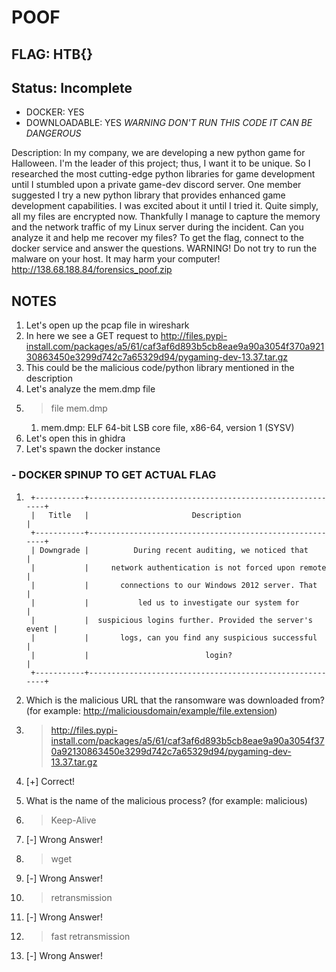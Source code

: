 # POOF

## FLAG: HTB{}

## Status: Incomplete

+ DOCKER: YES
+ DOWNLOADABLE: YES *WARNING DON'T RUN THIS CODE IT CAN BE DANGEROUS*

Description: In my company, we are developing a new python game for Halloween. I'm the leader of this project; thus, I want it to be unique. So I researched the most cutting-edge python libraries for game development until I stumbled upon a private game-dev discord server. One member suggested I try a new python library that provides enhanced game development capabilities. I was excited about it until I tried it. Quite simply, all my files are encrypted now. Thankfully I manage to capture the memory and the network traffic of my Linux server during the incident. Can you analyze it and help me recover my files? To get the flag, connect to the docker service and answer the questions.
WARNING! Do not try to run the malware on your host. It may harm your computer! <http://138.68.188.84/forensics_poof.zip>

## NOTES

1. Let's open up the pcap file in wireshark
2. In here we see a GET request to <http://files.pypi-install.com/packages/a5/61/caf3af6d893b5cb8eae9a90a3054f370a92130863450e3299d742c7a65329d94/pygaming-dev-13.37.tar.gz>
3. This could be the malicious code/python library mentioned in the description
4. Let's analyze the mem.dmp file
5. > file mem.dmp
   1. mem.dmp: ELF 64-bit LSB core file, x86-64, version 1 (SYSV)
6. Let's open this in ghidra
7. Let's spawn the docker instance

### - DOCKER SPINUP TO GET ACTUAL FLAG

1. ```text
    +-----------+---------------------------------------------------------+
    |   Title   |                       Description                       |
    +-----------+---------------------------------------------------------+
    | Downgrade |          During recent auditing, we noticed that        |
    |           |     network authentication is not forced upon remote    |
    |           |       connections to our Windows 2012 server. That      |
    |           |           led us to investigate our system for          |
    |           |  suspicious logins further. Provided the server's event |
    |           |       logs, can you find any suspicious successful      |
    |           |                          login?                         |
    +-----------+---------------------------------------------------------+

    ```

2. Which is the malicious URL that the ransomware was downloaded from? (for example: <http://maliciousdomain/example/file.extension>)
3. > <http://files.pypi-install.com/packages/a5/61/caf3af6d893b5cb8eae9a90a3054f370a92130863450e3299d742c7a65329d94/pygaming-dev-13.37.tar.gz>
4. [+] Correct!
5. What is the name of the malicious process? (for example: malicious)
6. > Keep-Alive
7. [-] Wrong Answer!
8. > wget
9. [-] Wrong Answer!
10. > retransmission
11. [-] Wrong Answer!
12. > fast retransmission
13. [-] Wrong Answer!
